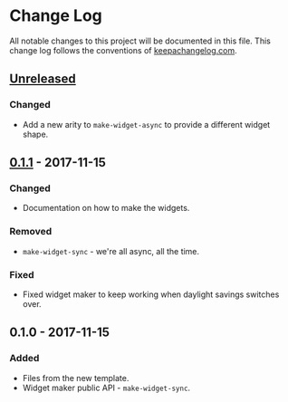 # Change Log
All notable changes to this project will be documented in this file. This change log follows the conventions of [keepachangelog.com](http://keepachangelog.com/).

## [Unreleased]
### Changed
- Add a new arity to `make-widget-async` to provide a different widget shape.

## [0.1.1] - 2017-11-15
### Changed
- Documentation on how to make the widgets.

### Removed
- `make-widget-sync` - we're all async, all the time.

### Fixed
- Fixed widget maker to keep working when daylight savings switches over.

## 0.1.0 - 2017-11-15
### Added
- Files from the new template.
- Widget maker public API - `make-widget-sync`.

[Unreleased]: https://github.com/your-name/orbit/compare/0.1.1...HEAD
[0.1.1]: https://github.com/your-name/orbit/compare/0.1.0...0.1.1
